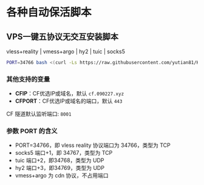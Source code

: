 # 各种自动保活脚本

## VPS一键五协议无交互安装脚本

vless+reality | vmess+argo | hy2 | tuic | socks5

```bash
PORT=34766 bash <(curl -Ls https://raw.githubusercontent.com/yutian81/Keepalive/main/vps_sb5in1.sh)
```

### 其他支持的变量

- **CFIP**：CF优选IP或域名，默认 `cf.090227.xyz`
- **CFPORT**：CF优选IP或域名的端口，默认 `443`

CF 隧道默认监听端口: `8001`

### 参数 PORT 的含义

- PORT=34766，即 vless reality 协议端口为 34766，类型为 TCP
- socks5 端口+1，即 34767，类型为 TCP
- tuic 端口+2，即34768，类型为 UDP
- hy2 端口+3，即34769，类型为 UDP
- vmess+argo 为 cdn 协议，不占用端口
